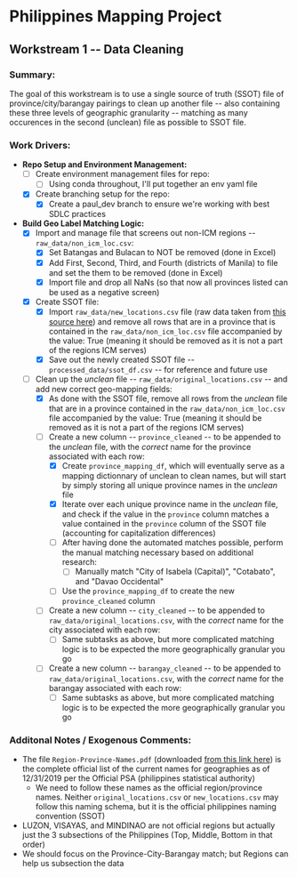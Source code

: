 # Philippines Mapping Project

## Workstream 1 -- Data Cleaning

### Summary: 
The goal of this workstream is to use a single source of truth (SSOT) file of province/city/barangay pairings to clean up another file -- also containing these three levels of geographic granularity -- matching as many occurences in the second (unclean) file as possible to SSOT file.

### Work Drivers:
- **Repo Setup and Environment Management:**
    - [ ] Create environment management files for repo:
        - [ ] Using conda throughout, I'll put together an env yaml file
    - [x] Create branching setup for the repo:
        - [x] Create a paul_dev branch to ensure we're working with best SDLC practices
- **Build Geo Label Matching Logic:**
    - [x] Import and manage file that screens out non-ICM regions -- `raw_data/non_icm_loc.csv`:
        - [x] Set Batangas and Bulacan to NOT be removed (done in Excel)
        - [x] Add First, Second, Third, and Fourth (districts of Manila) to file and set the them to be removed (done in Excel)
        - [x] Import file and drop all NaNs (so that now all provinces listed can be used as a negative screen)
    - [x] Create SSOT file:
        - [x] Import `raw_data/new_locations.csv` file (raw data taken from [this source here](https://gadm.org/download_country_v3.html)) and remove all rows that are in a province that is contained in the `raw_data/non_icm_loc.csv` file accompanied by the value: True (meaning it should be removed as it is not a part of the regions ICM serves)
        - [x] Save out the newly created SSOT file -- `processed_data/ssot_df.csv` -- for reference and future use
    - [ ] Clean up the *unclean* file --  `raw_data/original_locations.csv` -- and add new correct geo-mapping fields:
        - [x] As done with the SSOT file, remove all rows from the *unclean* file that are in a province contained in the `raw_data/non_icm_loc.csv` file accompanied by the value: True (meaning it should be removed as it is not a part of the regions ICM serves)
        - [ ] Create a new column -- `province_cleaned` -- to be appended to the *unclean* file, with the *correct* name for the province associated with each row:
            - [x] Create `province_mapping_df`, which will eventually serve as a mapping dictionnary of unclean to clean names, but will start by simply storing all unique province names in the *unclean* file
            - [x] Iterate over each unique province name in the *unclean* file, and check if the value in the `province` column matches a value contained in the `province` column of the SSOT file (accounting for capitalization differences)
            - [ ] After having done the automated matches possible, perform the manual matching necessary based on additional research:
                - [ ] Manually match "City of Isabela (Capital)", "Cotabato", and "Davao Occidental"
             - [ ] Use the `province_mapping_df` to create the new `province_cleaned` column
        - [ ] Create a new column -- `city_cleaned` -- to be appended to `raw_data/original_locations.csv`, with the *correct* name for the city associated with each row:
            - [ ] Same subtasks as above, but more complicated matching logic is to be expected the more geographically granular you go
        - [ ] Create a new column -- `barangay_cleaned` -- to be appended to `raw_data/original_locations.csv`, with the *correct* name for the barangay associated with each row:
            - [ ] Same subtasks as above, but more complicated matching logic is to be expected the more geographically granular you go

### Additonal Notes / Exogenous Comments:
- The file `Region-Province-Names.pdf` (downloaded [from this link here](https://psa.gov.ph/classification/psgc/)) is the complete official list of the current names for geographies as of 12/31/2019 per the Official PSA (philippines statistical authority)
    - We need to follow these names as the official region/province names. Neither `original_locations.csv` or `new_locations.csv` may follow this naming schema, but it is the official philippines naming convention (SSOT)
- LUZON, VISAYAS, and MINDINAO are not official regions but actually just the 3 subsections of the Philippines (Top, Middle, Bottom in that order)
- We should focus on the Province-City-Barangay match; but Regions can help us subsection the data